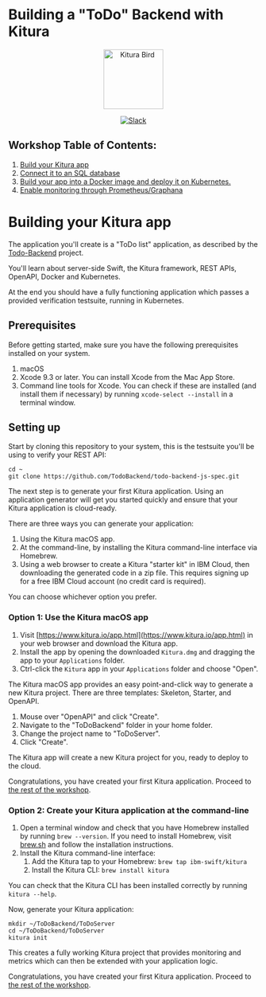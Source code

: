 # Building a "ToDo" Backend with Kitura

<p align="center">
<img src="https://www.ibm.com/cloud-computing/bluemix/sites/default/files/assets/page/catalog-swift.svg" width="120" alt="Kitura Bird">
</p>

<p align="center">
<a href= "http://swift-at-ibm-slack.mybluemix.net/">
    <img src="http://swift-at-ibm-slack.mybluemix.net/badge.svg"  alt="Slack">
</a>
</p>

## Workshop Table of Contents:

1. [Build your Kitura app](https://github.com/IBM/ToDoBackend/blob/master/README.md)
2. [Connect it to an SQL database](https://github.com/IBM/ToDoBackend/blob/master/DatabaseWorkshop.md)
3. [Build your app into a Docker image and deploy it on Kubernetes.](https://github.com/IBM/ToDoBackend/blob/master/DeployingToKube.md)
4. [Enable monitoring through Prometheus/Graphana](https://github.com/IBM/ToDoBackend/blob/master/MonitoringKube.md)

# Building your Kitura app

The application you'll create is a "ToDo list" application, as described by the [Todo-Backend](http://todobackend.com/) project.

You'll learn about server-side Swift, the Kitura framework, REST APIs, OpenAPI, Docker and Kubernetes.

At the end you should have a fully functioning application which passes a provided verification testsuite, running in Kubernetes.

## Prerequisites

Before getting started, make sure you have the following prerequisites installed on your system.

1. macOS
2. Xcode 9.3 or later. You can install Xcode from the Mac App Store.
3. Command line tools for Xcode. You can check if these are installed (and install them if necessary) by running `xcode-select --install` in a terminal window.

## Setting up

Start by cloning this repository to your system, this is the testsuite you'll be using to verify your REST API:

```
cd ~
git clone https://github.com/TodoBackend/todo-backend-js-spec.git
```

The next step is to generate your first Kitura application. Using an application generator will get you started quickly and ensure that your Kitura application is cloud-ready.

There are three ways you can generate your application:

1. Using the Kitura macOS app.
2. At the command-line, by installing the Kitura command-line interface via Homebrew.
3. Using a web browser to create a Kitura "starter kit" in IBM Cloud, then downloading the generated code in a zip file. This requires signing up for a free IBM Cloud account (no credit card is required).

You can choose whichever option you prefer.

### Option 1: Use the Kitura macOS app

1. Visit [https://www.kitura.io/app.html](https://www.kitura.io/app.html) in your web browser and download the Kitura app.
2. Install the app by opening the downloaded `Kitura.dmg` and dragging the app to your `Applications` folder.
3. Ctrl-click the `Kitura` app in your `Applications` folder and choose "Open".

The Kitura macOS app provides an easy point-and-click way to generate a new Kitura project. There are three templates: Skeleton, Starter, and OpenAPI.

1. Mouse over "OpenAPI" and click "Create".
2. Navigate to the "ToDoBackend" folder in your home folder.
3. Change the project name to "ToDoServer".
4. Click "Create".

The Kitura app will create a new Kitura project for you, ready to deploy to the cloud.

Congratulations, you have created your first Kitura application. Proceed to [the rest of the workshop](https://github.com/IBM/ToDoBackend/blob/master/Workshop.md).

### Option 2: Create your Kitura application at the command-line

1. Open a terminal window and check that you have Homebrew installed by running `brew --version`. If you need to install Homebrew, visit [brew.sh](https://brew.sh/) and follow the installation instructions.
2. Install the Kitura command-line interface:  
   1. Add the Kitura tap to your Homebrew: `brew tap ibm-swift/kitura`  
   2. Install the Kitura CLI: `brew install kitura`

You can check that the Kitura CLI has been installed correctly by running `kitura --help`.

Now, generate your Kitura application:

```
mkdir ~/ToDoBackend/ToDoServer
cd ~/ToDoBackend/ToDoServer
kitura init
```

This creates a fully working Kitura project that provides monitoring and metrics which can then be extended with your application logic.

Congratulations, you have created your first Kitura application. Proceed to [the rest of the workshop](https://github.com/IBM/ToDoBackend/blob/master/Workshop.md).
